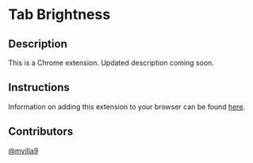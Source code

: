# Tab Brightness

## Description

This is a Chrome extension. Updated description coming soon.

## Instructions

Information on adding this extension to your browser can be found [here](https://developer.chrome.com/docs/extensions/get-started/tutorial/hello-world).

## Contributors

[@mvilla9](https://github.com/mvilla9)